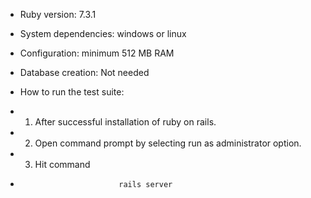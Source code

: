 * Ruby version: 7.3.1


* System dependencies: windows or linux

* Configuration: minimum 512 MB RAM

* Database creation: Not needed

* How to run the test suite:
*  1. After successful installation of ruby on rails.
*  2. Open command prompt by selecting run as administrator option.
*  3. Hit command
*                           rails server
